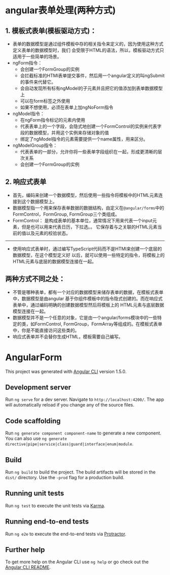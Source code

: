 # angular表单处理(两种方式)
## 1. 模板式表单(模板驱动方式)：
- 表单的数据模型是通过组件模板中存的相关指令来定义的，因为使用这种方式定义表单的数据模型时，我们
会受限于HTML的语法，所以，模板驱动方式只适用于一些简单的场景。
- ngForm指令：
  - 会创建一个FormGroup的实例
  - 会拦截标准的HTMl表单提交事件，然后用一个angular定义的叫ngSubmit的事件来代替它。
  - 会自动发现所有标有ngModel的子元素并且把它的值添加到表单数据模型上
  - 可以在form标签之外使用
  - 如果不想使用，必须在表单上加ngNoForm指令
- ngModel指令：
  - 在ngForm指令标记的元素内使用
  - 代表表单上的一个字段，会隐式地创建一个FormControl的实例来代表字段的数据模型，并用这个实例来存储对象的值
  - 绑定了ngModel指令的元素需要提供一个name属性，用来区分。
- ngModelGroup指令：
  - 代表表单的一部分，允许你将一些表单字段组织在一起，形成更清晰的层次关系
  - 会创建一个FormGroup的实例

## 2. 响应式表单
- 首先，编码来创建一个数据模型，然后使用一些指令将模板中的HTML元素连接到这个数据模型上。
- 数据模型指一个用来保存表单数据的数据结构，由定义在```@angular/forms```中的FormControl，FormGroup,
FormGroup三个类组成。
- FormControl： 是构成表单的基本单位，通常情况下用来代表一个input元素，但是也可以用来代表日历，下拉选。。
它保存着与之关联的HTML元素当前的值以及元素的校验状态。

------------------  
- 使用响应式表单时，通过编写TypeScript代码而不是HTMl来创建一个底层的数据模型，在这个模型定义好
以后，就可以使用一些特定的指令，将模板上的HTML元素与底层的数据模型连接在一起。
## 两种方式不同之处：
- 不管是哪种表单，都有一个对应的数据模型来储存表单的数据，在模板式表单中，数据模型是由angular
  基于你组件模板中的指令隐式创建的。而在响应式表单中，通过编码明确的创建数据模型然后将模板上的
  HTML元素与底层数据模型连接在一起。
- 数据模型并不是一个任意的对象，它是由一个angular/forms模块中的一些特定的类，如FormControl,
FormGroup，FormArray等组成的。在模板式表单中，你是不能直接访问这些类的。
- 响应式表单并不会替你生成HTML，模板需要自己编写。




# AngularForm

This project was generated with [Angular CLI](https://github.com/angular/angular-cli) version 1.5.0.

## Development server

Run `ng serve` for a dev server. Navigate to `http://localhost:4200/`. The app will automatically reload if you change any of the source files.

## Code scaffolding

Run `ng generate component component-name` to generate a new component. You can also use `ng generate directive|pipe|service|class|guard|interface|enum|module`.

## Build

Run `ng build` to build the project. The build artifacts will be stored in the `dist/` directory. Use the `-prod` flag for a production build.

## Running unit tests

Run `ng test` to execute the unit tests via [Karma](https://karma-runner.github.io).

## Running end-to-end tests

Run `ng e2e` to execute the end-to-end tests via [Protractor](http://www.protractortest.org/).

## Further help

To get more help on the Angular CLI use `ng help` or go check out the [Angular CLI README](https://github.com/angular/angular-cli/blob/master/README.md).
